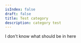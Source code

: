 ```yaml
---
isIndex: false
draft: false
title: Test category
description: category test
---
```

I don't know what should be in here
